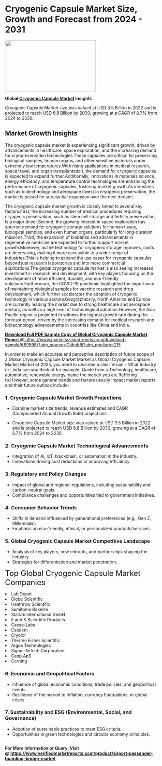 <H1>Cryogenic Capsule Market Size, Growth and Forecast from 2024 - 2031</H1><img class="aligncenter size-medium wp-image-584254" src="https://thirdeyenews.in/wp-content/uploads/2024/09/Global-Market-Research-300x168.jpeg" alt="" width="300" height="168" /><p><strong>Global&nbsp;<a href="https://www.marketsizeandtrends.com/download-sample/680598/?utm_source=Github8j?utm_medium=215">Cryogenic Capsule Market</a> Insights</strong></p><p>Cryogenic Capsule Market size was valued at USD 3.5 Billion in 2022 and is projected to reach USD 6.8 Billion by 2030, growing at a CAGR of 8.7% from 2024 to 2030.</p><p><h2>Market Growth Insights</h2> <p>The cryogenic capsule market is experiencing significant growth, driven by advancements in healthcare, space exploration, and the increasing demand for cryopreservation technologies.These capsules are critical for preserving biological samples, human organs, and other sensitive materials under extremely low temperatures.With rising applications in medical research, space travel, and organ transplantation, the demand for cryogenic capsules is expected to expand further.Additionally, innovations in materials science, energy efficiency, and temperature control technologies are enhancing the performance of cryogenic capsules, fostering market growth.As industries such as biotechnology and aerospace invest in cryogenic preservation, the market is poised for substantial expansion over the next decade.</p> <p><a href="#"></a></p> <p>The cryogenic capsule market growth is closely linked to several key factors.First, the increasing number of medical procedures requiring cryogenic preservation, such as stem cell storage and fertility preservation, is a major driver.Second, the growing interest in space exploration has spurred demand for cryogenic storage solutions for human tissue, biological samples, and even human organs, particularly for long-duration missions.Third, the expansion of biobanks and advancements in regenerative medicine are expected to further support market growth.Moreover, as the technology for cryogenic storage improves, costs are decreasing, making it more accessible to a wider range of industries.This is helping to expand the use cases for cryogenic capsules beyond just research laboratories and into more commercial applications.The global cryogenic capsule market is also seeing increased investment in research and development, with key players focusing on the development of more efficient, durable, and eco-friendly solutions.Furthermore, the COVID-19 pandemic highlighted the importance of maintaining biological samples for vaccine research and drug development, which further accelerates the adoption of cryogenic technology in various sectors.Geographically, North America and Europe are currently leading the market due to strong healthcare and aerospace sectors, as well as a high level of technological adoption.However, the Asia Pacific region is projected to witness the highest growth rate during the forecast period, driven by the increasing demand for medical research and biotechnology advancements in countries like China and India.<p><a href="#"></p><p><span class=""><strong>Download Full PDF Sample Copy of Global Cryogenic Capsule Market Report</strong> @ <a href="https://www.marketsizeandtrends.com/download-sample/680598/?utm_source=Github8j?utm_medium=215" target="_blank">https://www.marketsizeandtrends.com/download-sample/680598/?utm_source=Github8j?utm_medium=215</a></span></p><p>In order to make an accurate and perceptive description of future scope of a Global&nbsp;Cryogenic Capsule Market Market as Global&nbsp;Cryogenic Capsule Market Market of 2025, you need to describe a clear Vision &ndash; What Industry or Linda can you think of for example: Quote from a Technology, healthcare, automotive, renewable energy, name the market you are Reffering to.However, some general trends and factors usually impact market reports and their future outlook include:</p><h3>1.&nbsp;<strong>Cryogenic Capsule Market Growth Projections</strong></h3><ul><li>Examine market size trends, revenue estimates and CAGR (Compounded Annual Growth Rate) projections.</li><li><p>Cryogenic Capsule Market size was valued at USD 3.5 Billion in 2022 and is projected to reach USD 6.8 Billion by 2030, growing at a CAGR of 8.7% from 2024 to 2030.</p></li></ul><h3>2.&nbsp;<strong>Cryogenic Capsule Market Technological Advancements</strong></h3><ul><li>Integration of AI, IoT, blockchain, or automation in the industry.</li><li>Innovations driving cost reductions or improving efficiency.</li></ul><h3>3.&nbsp;<strong>Regulatory and Policy Changes</strong></h3><ul><li>Impact of global and regional regulations, including sustainability and carbon-neutral goals.</li><li>Compliance challenges and opportunities tied to government initiatives.</li></ul><h3>4.&nbsp;<strong>Consumer Behavior Trends</strong></h3><ul><li>Shifts in demand influenced by generational preferences (e.g., Gen Z, Millennials).</li><li>Emphasis on eco-friendly, ethical, or personalized products/services.</li></ul><h3>5.&nbsp;<strong>Global Cryogenic Capsule Market Competitive Landscape</strong></h3><ul><li>Analysis of key players, new entrants, and partnerships shaping the industry.</li><li>Strategies for differentiation and market penetration.</li></ul><p data-pm-slice="1 1 []"><span style="color: inherit; font-family: inherit; font-size: 25px;">Top Global Cryogenic Capsule Market Companies</span></p><div class="" data-test-id=""><p><li>Lab Depot</li><li> Globe Scientific</li><li> Heathrow Scientific</li><li> Sumitomo Bakelite</li><li> Starlab International GmbH</li><li> E and K Scientific Products</li><li> Caesa-Labs</li><li> Catalent</li><li> Cryolor</li><li> Thermo Fisher Scientific</li><li> Argos Technologies</li><li> Sigma-Aldrich Corporation</li><li> Capp ApS</li><li> Corning</li></p></div><h3>6.&nbsp;<strong>Economic and Geopolitical Factors</strong></h3><ul><li>Influence of global economic conditions, trade policies, and geopolitical events.</li><li>Resilience of the market to inflation, currency fluctuations, or global crises.</li></ul><h3>7.&nbsp;<strong>Sustainability and ESG (Environmental, Social, and Governance)</strong></h3><ul><li>Adoption of sustainable practices to meet ESG criteria.</li><li>Opportunities in green technologies and circular economy principles.</li></ul><h2><strong style="font-size: 14px;">For More Information or Query, Visit @&nbsp;</strong><a style="background-color: #ffffff; font-size: 14px;" href="https://www.marketsizeandtrends.com/report/cryogenic-capsule-market/" target="_blank">https://www.verifiedmarketreports.com/product/airport-passenger-boarding-bridge-market</a></h2>